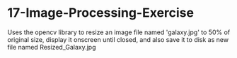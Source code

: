 # 17-Image-Processing-Exercise
 
Uses the opencv library to resize an image file named 'galaxy.jpg' to 50% of original size, display it onscreen until closed, and also save it to disk as new file named Resized_Galaxy.jpg
